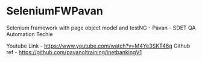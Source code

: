 # SeleniumFWPavan
Selenium framework with page object model and testNG - Pavan - SDET QA Automation Techie

Youtube Link - https://www.youtube.com/watch?v=M4Ye3SKT46g
Github ref - https://github.com/pavanoltraining/inetbankingV1

